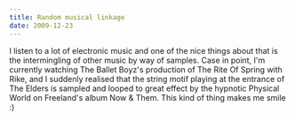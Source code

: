 ```yaml
---
title: Random musical linkage
date: 2009-12-23
---
```


I listen to a lot of electronic music and one of the nice things about that is the intermingling of other music by way of samples.
Case in point, I'm currently watching The Ballet Boyz's production of The Rite Of Spring with Rike, and I suddenly realised that the string motif playing at the entrance of The Elders is sampled and looped to great effect by the hypnotic Physical World on Freeland's album Now & Them.
This kind of thing makes me smile :)
